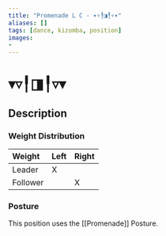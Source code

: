 ```yaml
---
title: "Promenade L C - ▾▿╿◨╿▿▾"
aliases: [] 
tags: [dance, kizomba, position] 
images:
-
---
```

# ▾▿╿◨╿▿▾
## Description
### Weight Distribution
| Weight   | Left | Right |
| :-------- | :---- | :----- |
| Leader   |   X   |       |
| Follower |      |    X   |

### Posture
This position uses the [[Promenade]] Posture. 